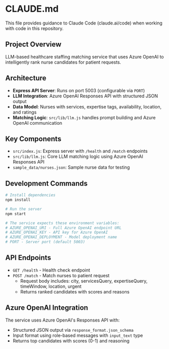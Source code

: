 # CLAUDE.md

This file provides guidance to Claude Code (claude.ai/code) when working with code in this repository.

## Project Overview

LLM-based healthcare staffing matching service that uses Azure OpenAI to intelligently rank nurse candidates for patient requests.

## Architecture

- **Express API Server**: Runs on port 5003 (configurable via `PORT`)
- **LLM Integration**: Azure OpenAI Responses API with structured JSON output
- **Data Model**: Nurses with services, expertise tags, availability, location, and ratings
- **Matching Logic**: `src/lib/llm.js` handles prompt building and Azure OpenAI communication

## Key Components

- `src/index.js`: Express server with `/health` and `/match` endpoints
- `src/lib/llm.js`: Core LLM matching logic using Azure OpenAI Responses API
- `sample_data/nurses.json`: Sample nurse data for testing

## Development Commands

```bash
# Install dependencies
npm install

# Run the server
npm start

# The service expects these environment variables:
# AZURE_OPENAI_URI - Full Azure OpenAI endpoint URL
# AZURE_OPENAI_KEY - API key for Azure OpenAI
# AZURE_OPENAI_DEPLOYMENT - Model deployment name
# PORT - Server port (default 5003)
```

## API Endpoints

- `GET /health` - Health check endpoint
- `POST /match` - Match nurses to patient request
  - Request body includes: city, servicesQuery, expertiseQuery, timeWindow, location, urgent
  - Returns ranked candidates with scores and reasons

## Azure OpenAI Integration

The service uses Azure OpenAI's Responses API with:
- Structured JSON output via `response_format.json_schema`
- Input format using role-based messages with `input_text` type
- Returns top candidates with scores (0-1) and reasoning
